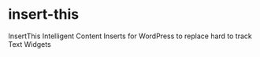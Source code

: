 insert-this
===========

InsertThis Intelligent Content Inserts for WordPress to replace hard to track Text Widgets